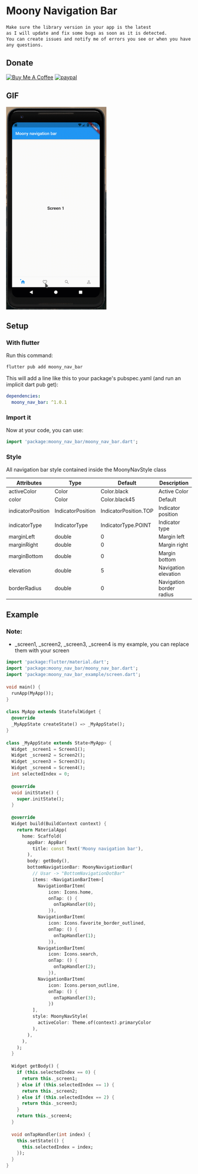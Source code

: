 # Moony Navigation Bar
```
Make sure the library version in your app is the latest
as I will update and fix some bugs as soon as it is detected.
You can create issues and notify me of errors you see or when you have any questions.
```
## Donate
<a href="https://www.buymeacoffee.com/doctorblue" target="_blank"><img src="https://cdn.buymeacoffee.com/buttons/default-orange.png" alt="Buy Me A Coffee" height="41" width="174"></a>
[![paypal](https://www.paypalobjects.com/en_US/i/btn/btn_donateCC_LG.gif)](https://www.paypal.me/doctorblue00)

## GIF
<img src="https://raw.githubusercontent.com/doctor-blue/moony_nav_bar_flutter/master/preview/preview_mobile.gif" width="272" height="550"/>

## Setup

### With flutter
Run this command:
```bash
flutter pub add moony_nav_bar
```
This will add a line like this to your package's pubspec.yaml (and run an implicit dart pub get):

```yaml
dependencies:
  moony_nav_bar: ^1.0.1
```

### Import it
Now at your code, you can use:
```dart
import 'package:moony_nav_bar/moony_nav_bar.dart';
```
### Style
All navigation bar style contained inside the MoonyNavStyle class

| Attributes | Type | Default | Description |
|----------- | ---------- |-----------| ----------- |
| activeColor | Color | Color.black | Active Color|
| color | Color | Color.black45 | Default |
| indicatorPosition | IndicatorPosition | IndicatorPosition.TOP | Indicator position |
| indicatorType | IndicatorType | IndicatorType.POINT | Indicator type |
| marginLeft | double | 0 | Margin left |
| marginRight | double | 0 | Margin right |
| marginBottom | double | 0 | Margin bottom |
| elevation | double | 5 | Navigation elevation |
| borderRadius | double | 0 | Navigation border radius |


## Example

### Note:
- _screen1, _screen2, _screen3, _screen4 is my example, you can replace them with your screen

```dart
import 'package:flutter/material.dart';
import 'package:moony_nav_bar/moony_nav_bar.dart';
import 'package:moony_nav_bar_example/screen.dart';

void main() {
  runApp(MyApp());
}

class MyApp extends StatefulWidget {
  @override
  _MyAppState createState() => _MyAppState();
}

class _MyAppState extends State<MyApp> {
  Widget _screen1 = Screen1();
  Widget _screen2 = Screen2();
  Widget _screen3 = Screen3();
  Widget _screen4 = Screen4();
  int selectedIndex = 0;

  @override
  void initState() {
    super.initState();
  }

  @override
  Widget build(BuildContext context) {
    return MaterialApp(
      home: Scaffold(
        appBar: AppBar(
          title: const Text('Moony navigation bar'),
        ),
        body: getBody(),
        bottomNavigationBar: MoonyNavigationBar(
          // Usar -> "BottomNavigationDotBar"
          items: <NavigationBarItem>[
            NavigationBarItem(
                icon: Icons.home,
                onTap: () {
                  onTapHandler(0);
                }),
            NavigationBarItem(
                icon: Icons.favorite_border_outlined,
                onTap: () {
                  onTapHandler(1);
                }),
            NavigationBarItem(
                icon: Icons.search,
                onTap: () {
                  onTapHandler(2);
                }),
            NavigationBarItem(
                icon: Icons.person_outline,
                onTap: () {
                  onTapHandler(3);
                })
          ],
          style: MoonyNavStyle(
            activeColor: Theme.of(context).primaryColor
          ),
        ),
      ),
    );
  }

  Widget getBody() {
    if (this.selectedIndex == 0) {
      return this._screen1;
    } else if (this.selectedIndex == 1) {
      return this._screen2;
    } else if (this.selectedIndex == 2) {
      return this._screen3;
    }
    return this._screen4;
  }

  void onTapHandler(int index) {
    this.setState(() {
      this.selectedIndex = index;
    });
  }
}
```

